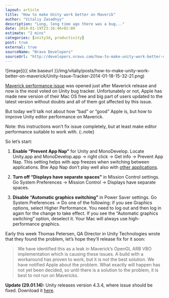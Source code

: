 ```yaml
---
layout: article
title: "How to make Unity work better on Maverik"
author: "Vitaliy Zasadnyy"
description: "Long, long time ago there was a bug..."
date: 2014-01-19T23:16:46+02:00
estimate: "2 mins"
categories: [unity3d, productivity]
post: true
external: true
sourceName: "Nravo Developers"
sourceUrl: "http://developers.nravo.com/how-to-make-unity-work-better-on-maverick"
---
```


![image]({{ site.baseurl }}/img/vitaliy/posts/how-to-make-unity-work-better-on-maverick/Unity-Issue-Tracker-2014-01-18-15-32-21.png)

[Maverick performance issue](http://issuetracker.unity3d.com/issues/maverick-and-unity-performance-issues) was opened just after Maverick release and now is the most voted on Unity bug tracker. Unfortunately or not, Apple has made new version of their Mac OS free and big part of users updated to the latest version without doubts and all of them got affected by this issue.
 
But today we’ll talk not about how “bad” or “good” Apple is, but how to improve Unity editor performance on Maverick.
 
Note: this instructions won’t fix issue completely, but at least make editor performance suitable to work with. 
{:.note}

So let’s start:
 
1. **Enable “Prevent App Nap”** for Unity and MonoDevelop. Locate Unity.app and MonoDevelop.app → right click → Get info → Prevent App Nap. This setting helps with app freezes when switching between applications. Btw App Nap don’t play well also with [other applications](http://www.zdnet.com/mac-mavericks-app-nap-power-nap-dont-always-play-well-with-others-7000024792/).

2. **Turn off “Displays have separate spaces”** in Mission Control settings. Go System Preferences → Mission Control → Displays have separate spaces.

3. **Disable “Automatic graphics switching”** in Power Saver settings. Go System Preferences → Do one of the following: if you see Graphics options, select Higher Performance. You need to log out and then log in again for the change to take effect. If you see the “Automatic graphics switching” option, deselect it. Your Mac will always use high-performance graphics.
 
 
Early this week Thomas Petersen, QA Director in Unity Technologies wrote that they found the problem, let’s hope they’ll release fix for it soon:

> We have identified this as a leak in Maverick’s OpenGL ARB VBO implementation which is causing these issues. A build with a workaround has proven to work, but it is not the best solution. We have notified Apple about the problem. What exactly will happen has not yet been decided, so until there is a solution to the problem, it is best to not run on Mavericks.


**Update (29.01.14):** Unity releases version 4.3.4, where issue should be fixed. Download it [here](http://unity3d.com/unity/whats-new/unity-4.3.4).